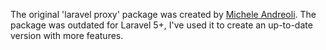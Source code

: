 The original 'laravel proxy' package was created by [Michele Andreoli](https://github.com/thinkingmik). The package was outdated for Laravel 5+, I've used it to create an up-to-date version with more features.

